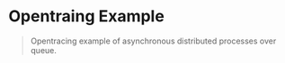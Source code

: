 Opentraing Example
===================

> Opentracing example of asynchronous distributed processes over queue.
